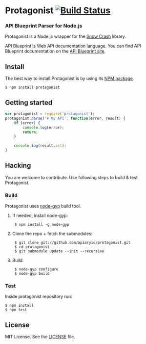 # Protagonist [![Build Status](https://travis-ci.org/apiaryio/protagonist.png?branch=master)](https://travis-ci.org/apiaryio/protagonist)
### API Blueprint Parser for Node.js

Protagonist is a Node.js wrapper for the [Snow Crash](https://github.com/apiaryio/snowcrash) library.

API Blueprint is Web API documentation language. You can find API Blueprint documentation on the [API Blueprint site](http://apiblueprint.org).

## Install
The best way to install Protagonist is by using its [NPM package](https://npmjs.org/package/protagonist).

	$ npm install protagonist

## Getting started

```js
var protagonist = require('protagonist');
protagonist.parse('# My API', function(error, result) {
	if (error) {
   		console.log(error);
	    return;
  	}
  
	console.log(result.ast);
}
```


## Hacking
You are welcome to contribute. Use following steps to build & test Protagonist.

### Build
Protagonist uses [node-gyp](https://github.com/TooTallNate/node-gyp) build tool. 

1. If needed, install node-gyp:

		$ npm install -g node-gyp


2. Clone the repo + fetch the submodules:

		$ git clone git://github.com/apiaryio/protagonist.git
		$ cd protagonist
		$ git submodule update --init --recursive
    
3. Build:

	    $ node-gyp configure
    	$ node-gyp build

### Test
Inside protagonist repository run:

	$ npm install
	$ npm test

## License
MIT License. See the [LICENSE](https://github.com/apiaryio/protagonist/blob/master/LICENSE) file.
